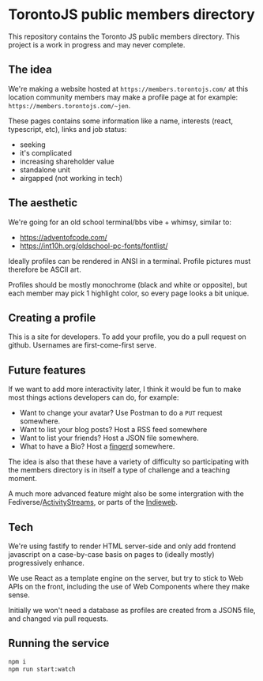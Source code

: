 TorontoJS public members directory
==================================

This repository contains the Toronto JS public members directory. This project
is a work in progress and may never complete.


The idea
--------

We're making a website hosted at `https://members.torontojs.com/` at this
location community members may make a profile page at for example:
`https://members.torontojs.com/~jen`.

These pages contains some information like a name, interests (react,
typescript, etc), links and job status:

* seeking
* it's complicated
* increasing shareholder value
* standalone unit
* airgapped (not working in tech)


The aesthetic
-------------

We're going for an old school terminal/bbs vibe + whimsy, similar to:

* <https://adventofcode.com/>
* <https://int10h.org/oldschool-pc-fonts/fontlist/>

Ideally profiles can be rendered in ANSI in a terminal. Profile pictures
must therefore be ASCII art.

Profiles should be mostly monochrome (black and white or opposite), but
each member may pick 1 highlight color, so every page looks a bit
unique.


Creating a profile
------------------

This is a site for developers. To add your profile, you do a pull
request on github. Usernames are first-come-first serve.


Future features
---------------

If we want to add more interactivity later, I think it would be fun to make
most things actions developers can do, for example:

* Want to change your avatar? Use Postman to do a `PUT` request somewhere.
* Want to list your blog posts? Host a RSS feed somewhere
* Want to list your friends? Host a JSON file somewhere.
* What to have a Bio? Host a [fingerd](https://datatracker.ietf.org/doc/html/rfc1288) somewhere.

The idea is also that these have a variety of difficulty so participating with
the members directory is in itself a type of challenge and a teaching moment.

A much more advanced feature might also be some intergration with the
Fediverse/[ActivityStreams](https://www.w3.org/TR/activitystreams-core/),
or parts of the [Indieweb](https://indieweb.org/).

Tech
----

We're using fastify to render HTML server-side and only add frontend javascript
on a case-by-case basis on pages to (ideally mostly) progressively enhance.

We use React as a template engine on the server, but try to stick to Web APIs
on the front, including the use of Web Components where they make sense.

Initially we won't need a database as profiles are created from a JSON5 file,
and changed via pull requests.

Running the service
-------------------

```sh
npm i
npm run start:watch
```


